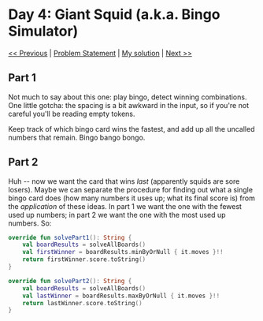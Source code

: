 # Day 4: Giant Squid (a.k.a. Bingo Simulator)
[<< Previous](Day03.md) | [Problem Statement](https://adventofcode.com/2021/day/4) | [My solution](../src/main/kotlin/puzzles/Day04.kt) | [Next >>](Day05.md)

## Part 1
Not much to say about this one: play bingo, detect winning combinations. One little gotcha: the spacing is a bit awkward in the input, so if you're not careful you'll be reading empty tokens.

Keep track of which bingo card wins the fastest, and add up all the uncalled numbers that remain. Bingo bango bongo.

## Part 2
Huh -- now we want the card that wins *last* (apparently squids are sore losers). Maybe we can separate the procedure for finding out what a single bingo card does (how many numbers it uses up; what its final score is) from the *application* of these ideas. In part 1 we want the one with the fewest used up numbers; in part 2 we want the one with the most used up numbers. So:

```kotlin
override fun solvePart1(): String {
    val boardResults = solveAllBoards()
    val firstWinner = boardResults.minByOrNull { it.moves }!!
    return firstWinner.score.toString()
}

override fun solvePart2(): String {
    val boardResults = solveAllBoards()
    val lastWinner = boardResults.maxByOrNull { it.moves }!!
    return lastWinner.score.toString()
}
```